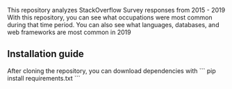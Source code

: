 This repository analyzes StackOverflow Survey responses from 2015 - 2019
With this repository, you can see what occupations were most common during that time period. You can also see what languages, databases, and web frameworks are most common in 2019

<h2> Installation guide </h2>
After cloning the repository, you can download dependencies with
```
pip install requirements.txt
```